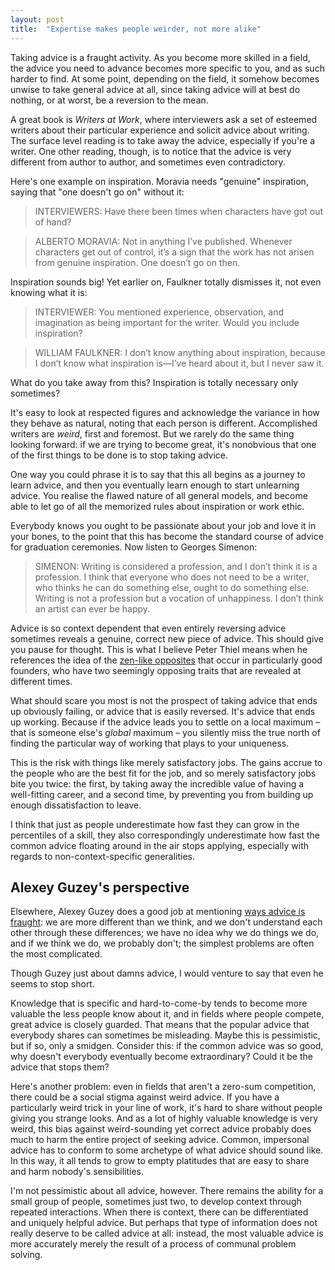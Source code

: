 ```yaml
---
layout: post
title:  "Expertise makes people weirder, not more alike"
---
```


Taking advice is a fraught activity. As you become more skilled in a field, the advice you need to advance becomes more specific to you, and as such harder to find. At some point, depending on the field, it somehow becomes unwise to take general advice at all, since taking advice will at best do nothing, or at worst, be a reversion to the mean.

A great book is _Writers at Work_, where interviewers ask a set of esteemed writers about their particular experience and solicit advice about writing. The surface level reading is to take away the advice, especially if you're a writer. One other reading, though, is to notice that the advice is very different from author to author, and sometimes even contradictory.

Here's one example on inspiration. Moravia needs "genuine" inspiration, saying that "one doesn't go on" without it:

> INTERVIEWERS: Have there been times when characters have got out of hand?

> ALBERTO MORAVIA: Not in anything I’ve published. Whenever characters get out of control, it’s a sign that the work has not arisen from genuine inspiration. One doesn’t go on then.

Inspiration sounds big! Yet earlier on, Faulkner totally dismisses it, not even knowing what it is:

> INTERVIEWER: You mentioned experience, observation, and imagination as being important for the writer. Would you include inspiration?

> WILLIAM FAULKNER: I don’t know anything about inspiration, because I don’t know what inspiration is—I’ve heard about it, but I never saw it.


What do you take away from this? Inspiration is totally necessary only sometimes? 

It's easy to look at respected figures and acknowledge the variance in how they behave as natural, noting that each person is different. Accomplished writers are _weird_, first and foremost. But we rarely do the same thing looking forward: if we are trying to become great, it's nonobvious that one of the first things to be done is to stop taking advice.

One way you could phrase it is to say that this all begins as a journey to learn advice, and then you eventually learn enough to start unlearning advice. You realise the flawed nature of all general models, and become able to let go of all the memorized rules about inspiration or work ethic.

Everybody knows you ought to be passionate about your job and love it in your bones, to the point that this has become the standard course of advice for graduation ceremonies. Now listen to Georges Simenon:

> SIMENON: Writing is considered a profession, and I don’t think it is a profession. I think that everyone who does not need to be a writer, who thinks he can do something else, ought to do something else. Writing is not a profession but a vocation of unhappiness. I don’t think an artist can ever be happy.

Advice is so context dependent that even entirely reversing advice sometimes reveals a genuine, correct new piece of advice. This should give you pause for thought.  This is what I believe Peter Thiel means when he references the idea of the [zen-like opposites](https://www.scotthyoung.com/blog/2015/04/07/paradoxical-virtues/) that occur in particularly good founders, who have two seemingly opposing traits that are revealed at different times.

What should scare you most is not the prospect of taking advice that ends up obviously failing, or advice that is easily reversed. It's advice that ends up working. Because if the advice leads you to settle on a local maximum – that is someone else's _global_ maximum – you silently miss the true north of finding the particular way of working that plays to your uniqueness. 

This is the risk with things like merely satisfactory jobs. The gains accrue to the people who are the best fit for the job, and so merely satisfactory jobs bite you twice: the first, by taking away the incredible value of having a well-fitting career, and a second time, by preventing you from building up enough dissatisfaction to leave. 

I think that just as people underestimate how fast they can grow in the percentiles of a skill, they also correspondingly underestimate how fast the common advice floating around in the air stops applying, especially with regards to non-context-specific generalities.

## Alexey Guzey's perspective

Elsewhere, Alexey Guzey does a good job at mentioning [ways advice is fraught](https://guzey.com/advice/): we are more different than we think, and we don't understand each other through these differences; we have no idea why we do things we do, and if we think we do, we probably don't; the simplest problems are often the most complicated.

Though Guzey just about damns advice, I would venture to say that even he seems to stop short.

Knowledge that is specific and hard-to-come-by tends to become more valuable the less people know about it, and in fields where people compete, great advice is closely guarded. That means that the popular advice that everybody shares can sometimes be misleading. Maybe this is pessimistic, but if so, only a smidgen. Consider this: if the common advice was so good, why doesn't everybody eventually become extraordinary? Could it be the advice that stops them?

Here's another problem: even in fields that aren't a zero-sum competition, there could be a social stigma against weird advice. If you have a particularly weird trick in your line of work, it's hard to share without people giving you strange looks. And as a lot of highly valuable knowledge is very weird, this bias against weird-sounding yet correct advice probably does much to harm the entire project of seeking advice. Common, impersonal advice has to conform to some archetype of what advice should sound like. In this way, it all tends to grow to empty platitudes that are easy to share and harm nobody's sensibilities.

I'm not pessimistic about all advice, however. There remains the ability for a small group of people, sometimes just two, to develop context through repeated interactions. When there is context, there can be differentiated and uniquely helpful advice. But perhaps that type of information does not really deserve to be called advice at all: instead, the most valuable advice is more accurately merely the result of a process of communal problem solving.